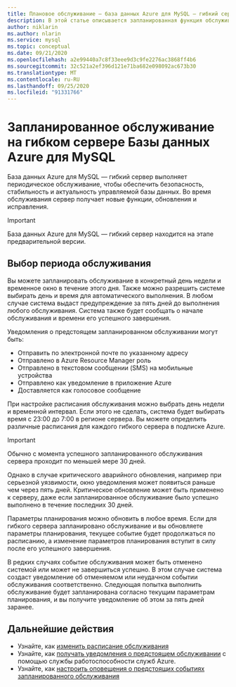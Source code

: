 ```yaml
---
title: Плановое обслуживание — база данных Azure для MySQL — гибкий сервер
description: В этой статье описывается запланированная функция обслуживания базы данных Azure для MySQL — гибкого сервера.
author: niklarin
ms.author: nlarin
ms.service: mysql
ms.topic: conceptual
ms.date: 09/21/2020
ms.openlocfilehash: a2e99440a7c8f33eee9d3c9fe2276ac3868ff4b6
ms.sourcegitcommit: 32c521a2ef396d121e71ba682e098092ac673b30
ms.translationtype: MT
ms.contentlocale: ru-RU
ms.lasthandoff: 09/25/2020
ms.locfileid: "91331766"
---
```

# <a name="scheduled-maintenance-in-azure-database-for-mysql--flexible-server"></a>Запланированное обслуживание на гибком сервере Базы данных Azure для MySQL

База данных Azure для MySQL — гибкий сервер выполняет периодическое обслуживание, чтобы обеспечить безопасность, стабильность и актуальность управляемой базы данных. Во время обслуживания сервер получает новые функции, обновления и исправления.

> [!IMPORTANT]
> База данных Azure для MySQL — гибкий сервер находится на этапе предварительной версии.

## <a name="select-a-maintenance-window"></a>Выбор периода обслуживания

Вы можете запланировать обслуживание в конкретный день недели и временное окно в течение этого дня. Также можно разрешить системе выбирать день и время для автоматического выполнения. В любом случае система выдаст предупреждение за пять дней до выполнения любого обслуживания. Система также будет сообщать о начале обслуживания и времени его успешного завершения.

Уведомления о предстоящем запланированном обслуживании могут быть:

* Отправить по электронной почте по указанному адресу
* Отправлено в Azure Resource Manager роль
* Отправлено в текстовом сообщении (SMS) на мобильные устройства
* Отправлено как уведомление в приложение Azure
* Доставляется как голосовое сообщение

При настройке расписания обслуживания можно выбрать день недели и временной интервал. Если этого не сделать, система будет выбирать время с 23:00 до 7:00 в регионе сервера. Вы можете определить различные расписания для каждого гибкого сервера в подписке Azure.

> [!IMPORTANT]
> Обычно с момента успешного запланированного обслуживания сервера проходит по меньшей мере 30 дней.
>
> Однако в случае критического аварийного обновления, например при серьезной уязвимости, окно уведомления может появиться раньше чем через пять дней. Критическое обновление может быть применено к серверу, даже если запланированное обслуживание было успешно выполнено в течение последних 30 дней.

Параметры планирования можно обновить в любое время. Если для гибкого сервера запланировано обслуживание и вы обновляете параметры планирования, текущее событие будет продолжаться по расписанию, а изменение параметров планирования вступит в силу после его успешного завершения.

В редких случаях событие обслуживания может быть отменено системой или может не завершиться успешно. В этом случае система создаст уведомление об отменяемом или неудачном событии обслуживания соответственно. Следующая попытка выполнить обслуживание будет запланирована согласно текущим параметрам планирования, и вы получите уведомление об этом за пять дней заранее.

## <a name="next-steps"></a>Дальнейшие действия

* Узнайте, как [изменить расписание обслуживания](how-to-maintenance-portal.md)
* Узнайте, как [получать уведомления о предстоящем обслуживании](../../service-health/service-notifications.md) с помощью службы работоспособности служб Azure.
* Узнайте, как [настроить оповещения о предстоящих событиях запланированного обслуживания](../../service-health/resource-health-alert-monitor-guide.md)
